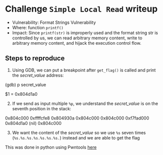 # Challenge `Simple Local Read` writeup

- Vulnerability: Format Strings Vulnerability
- Where: function `printf()`
- Impact: Since `printf(str)` is improperly used and the format string str is controlled by us, we can read arbitrary memory content, write to arbitrary memory content, and hijack the execution control flow.


## Steps to reproduce

1. Using GDB, we can put a breakpoint after `get_flag()` is called and print the *secret_value* address:

(gdb) p secret_value

$1 = 0x804d1a0 

2. If we send as input multiple `%p`, we understand the *secret_value* is on the seventh position in the stack:

0x804c000 0xffffcfe8 0x804930a 0x804c000 0x804c000 0xf7fad000 0x804d1a0 (nil) 0x804c000

3. We want the content of the *secret_value* so we use `%s` seven times (`%s.%s.%s.%s.%s.%s.%s.`) instead and we are able to get the flag

This was done in python using Pwntools [here](https://gitlab.rnl.tecnico.ulisboa.pt/ssof2223/writeups/ist193342/-/blob/master/lab7/simple_local_read.py)

